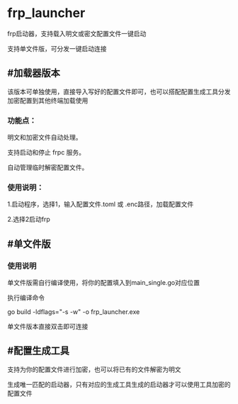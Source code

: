 # frp_launcher

frp启动器，支持载入明文或密文配置文件一键启动

支持单文件版，可分发一键启动连接

## #加载器版本

该版本可单独使用，直接导入写好的配置文件即可，也可以搭配配置生成工具分发加密配置到其他终端加载使用

### 功能点：

明文和加密文件自动处理。

支持启动和停止 frpc 服务。

自动管理临时解密配置文件。

### 使用说明：

1.启动程序，选择1，输入配置文件.toml 或 .enc路径，加载配置文件

2.选择2启动frp

## #单文件版

### 使用说明

单文件版需自行编译使用，将你的配置填入到main_single.go对应位置

执行编译命令

go build -ldflags="-s -w" -o frp_launcher.exe

单文件版本直接双击即可连接

## #配置生成工具

支持为你的配置文件进行加密，也可以将已有的文件解密为明文

生成唯一匹配的启动器，只有对应的生成工具生成的启动器才可以使用工具加密的配置文件
